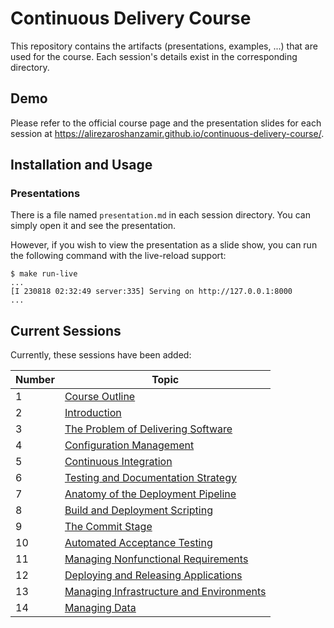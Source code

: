 # Continuous Delivery Course
This repository contains the artifacts (presentations, examples, ...) that are used for the course. Each session's details exist in the corresponding directory.

## Demo
Please refer to the official course page and the presentation slides for each session at https://alirezaroshanzamir.github.io/continuous-delivery-course/.

## Installation and Usage

### Presentations
There is a file named `presentation.md` in each session directory. You can simply open it and see the presentation.

However, if you wish to view the presentation as a slide show, you can run the following command with the live-reload support:

```console
$ make run-live
...
[I 230818 02:32:49 server:335] Serving on http://127.0.0.1:8000
...
```

## Current Sessions
Currently, these sessions have been added:

| Number | Topic |
| ------ | ----- |
|   1    | [Course Outline](1-outline) |
|   2    | [Introduction](2-introduction) |
|   3    | [The Problem of Delivering Software](3-the-problem-of-delivering-software) |
|   4    | [Configuration Management](4-configuration-management) |
|   5    | [Continuous Integration](5-continuous-integration) |
|   6    | [Testing and Documentation Strategy](6-testing-and-documentation-strategy) |
|   7    | [Anatomy of the Deployment Pipeline](7-anatomy-of-the-deployment-pipeline) |
|   8    | [Build and Deployment Scripting](8-build-and-deployment-scripting) |
|   9    | [The Commit Stage](9-the-commit-stage) |
|   10   | [Automated Acceptance Testing](10-automated-acceptance-testing) |
|   11   | [Managing Nonfunctional Requirements](11-managing-nonfunctional-requirements) |
|   12   | [Deploying and Releasing Applications](12-deploying-and-releasing-applications) |
|   13   | [Managing Infrastructure and Environments](13-managing-infrastructure-and-environments)
|   14   | [Managing Data](14-managing-data)
